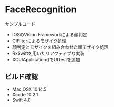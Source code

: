 # FaceRecognition
サンプルコード

- iOSのVision Frameworkによる顔判定
- CIFilterによるモザイク処理
- 顔判定とモザイクを組み合わせた顔モザイク処理
- RxSwiftを用いたリアクティブな実装
- XCUIApplication()でUITestを追加

## ビルド確認
- Mac OSX 10.14.5
- Xcode 10.2.1
- Swift 4.0
